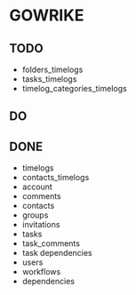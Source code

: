 # GOWRIKE

## TODO
  - folders_timelogs
  - tasks_timelogs
  - timelog_categories_timelogs
## DO

## DONE
  - timelogs
  - contacts_timelogs
  - account
  - comments
  - contacts
  - groups
  - invitations
  - tasks
  - task_comments
  - task dependencies
  - users
  - workflows
  - dependencies
